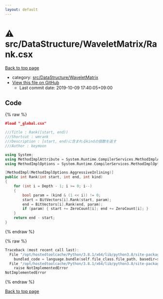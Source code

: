 ```yaml
---
layout: default
---
```


<!-- mathjax config similar to math.stackexchange -->
<script type="text/javascript" async
  src="https://cdnjs.cloudflare.com/ajax/libs/mathjax/2.7.5/MathJax.js?config=TeX-MML-AM_CHTML">
</script>
<script type="text/x-mathjax-config">
  MathJax.Hub.Config({
    TeX: { equationNumbers: { autoNumber: "AMS" }},
    tex2jax: {
      inlineMath: [ ['$','$'] ],
      processEscapes: true
    },
    "HTML-CSS": { matchFontHeight: false },
    displayAlign: "left",
    displayIndent: "2em"
  });
</script>

<script type="text/javascript" src="https://cdnjs.cloudflare.com/ajax/libs/jquery/3.4.1/jquery.min.js"></script>
<script src="https://cdn.jsdelivr.net/npm/jquery-balloon-js@1.1.2/jquery.balloon.min.js" integrity="sha256-ZEYs9VrgAeNuPvs15E39OsyOJaIkXEEt10fzxJ20+2I=" crossorigin="anonymous"></script>
<script type="text/javascript" src="../../../../assets/js/copy-button.js"></script>
<link rel="stylesheet" href="../../../../assets/css/copy-button.css" />


# :warning: src/DataStructure/WaveletMatrix/Rank.csx

<a href="../../../../index.html">Back to top page</a>

* category: <a href="../../../../index.html#3d0ac36297e222061e32f0418ff902b1">src/DataStructure/WaveletMatrix</a>
* <a href="{{ site.github.repository_url }}/blob/master/src/DataStructure/WaveletMatrix/Rank.csx">View this file on GitHub</a>
    - Last commit date: 2019-10-09 17:40:05+09:00




## Code

<a id="unbundled"></a>
{% raw %}
```cpp
﻿#load "_global.csx"

///Title : Rank([start, end))
///Shortcut : wmrank
///Description : [start, end)に含まれるkindの個数を返す
///Author : keymoon

using System;
using MethodImplAttribute = System.Runtime.CompilerServices.MethodImplAttribute;
using MethodImplOptions = System.Runtime.CompilerServices.MethodImplOptions;

[MethodImpl(MethodImplOptions.AggressiveInlining)]
public int Rank(int start, int end, int kind)
{
    for (int i = Depth - 1; i >= 0; i--)
    {
        bool param = (kind & (1 << i)) != 0;
        start = BitVectors[i].Rank(start, param);
        end = BitVectors[i].Rank(end, param);
        if (param) { start += ZeroCount[i]; end += ZeroCount[i]; }
    }
    return end - start;
}
```
{% endraw %}

<a id="bundled"></a>
{% raw %}
```cpp
Traceback (most recent call last):
  File "/opt/hostedtoolcache/Python/3.8.1/x64/lib/python3.8/site-packages/onlinejudge_verify/docs.py", line 347, in write_contents
    bundled_code = language.bundle(self.file_class.file_path, basedir=self.cpp_source_path)
  File "/opt/hostedtoolcache/Python/3.8.1/x64/lib/python3.8/site-packages/onlinejudge_verify/languages/csharpscript.py", line 108, in bundle
    raise NotImplementedError
NotImplementedError

```
{% endraw %}

<a href="../../../../index.html">Back to top page</a>

